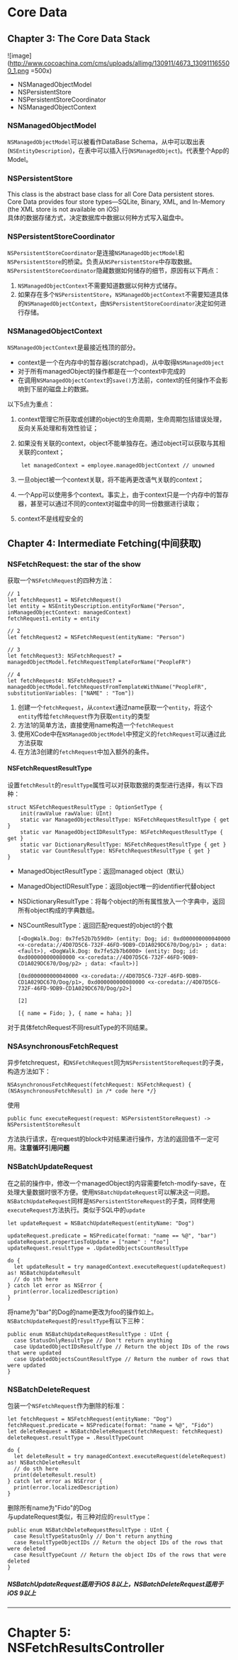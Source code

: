 # Core Data
## Chapter 3: The Core Data Stack
![image](http://www.cocoachina.com/cms/uploads/allimg/130911/4673_130911165500_1.png =500x)
* NSManagedObjectModel* NSPersistentStore* NSPersistentStoreCoordinator * NSManagedObjectContext
### NSManagedObjectModel
`NSManagedObjectModel`可以被看作DataBase Schema，从中可以取出表(`NSEntityDescription`)，在表中可以插入行(`NSManagedObject`)。代表整个App的Model。

### NSPersistentStore
This class is the abstract base class for all Core Data persistent stores.  
Core Data provides four store types—SQLite, Binary, XML, and In-Memory (the XML store is not available on iOS)  
具体的数据存储方式，决定数据库中数据以何种方式写入磁盘中。

### NSPersistentStoreCoordinator
`NSPersistentStoreCoordinator`是连接`NSManagedObjectModel`和`NSPersistentStore`的桥梁。负责从`NSPersistentStore`中存取数据。  
`NSPersistentStoreCoordinator`隐藏数据如何储存的细节，原因有以下两点：

1. `NSManagedObjectContext`不需要知道数据以何种方式储存。
2. 如果存在多个`NSPersistentStore`，`NSManagedObjectContext`不需要知道具体的`NSManagedObjectContext`，由`NSPersistentStoreCoordinator`决定如何进行存储。

### NSManagedObjectContext
`NSManagedObjectContext`是最接近栈顶的部分。

* context是一个在内存中的暂存器(scratchpad)，从中取得`NSManagedObject`
* 对于所有managedObject的操作都是在一个context中完成的
* 在调用`NSManagedObjectContext`的`save()`方法前，context的任何操作不会影响到下层的磁盘上的数据。

以下5点为重点：

1. context管理它所获取或创建的object的生命周期，生命周期包括错误处理，反向关系处理和有效性验证；
2. 如果没有关联的context，object不能单独存在。通过object可以获取与其相关联的context；

        let managedContext = employee.managedObjectContext // unowned
3. 一旦object被一个context关联，将不能再更改语气关联的context；
4. 一个App可以使用多个context。事实上，由于context只是一个内存中的暂存器，甚至可以通过不同的context对磁盘中的同一份数据进行读取；
5. context不是线程安全的

## Chapter 4: Intermediate Fetching(中间获取)
### NSFetchRequest: the star of the show
获取一个`NSFetchRequest`的四种方法：
    
    // 1
    let fetchRequest1 = NSFetchRequest()
    let entity = NSEntityDescription.entityForName("Person", inManagedObjectContext: managedContext)
    fetchRequest1.entity = entity
    
    // 2
    let fetchRequest2 = NSFetchRequest(entityName: "Person")
    
    // 3 
    let fetchRequest3: NSFetchRequest? = managedObjectModel.fetchRequestTemplateForName("PeopleFR")
    
    // 4
    let fetchRequest4: NSFetchRequest? = managedObjectModel.fetchRequestFromTemplateWithName("PeopleFR", substitutionVariables: ["NAME" : "Tom"])
    
1. 创建一个`fetchRequest`，从`context`通过name获取一个`entity`，将这个`entity`传给`fetchRequest`作为获取`entity`的类型
2. 方法1的简单方法，直接使用name构造一个`fetchRequest`
3. 使用XCode中在`NSManagedObjectModel`中预定义的`fetchRequest`可以通过此方法获取
4. 在方法3创建的`fetchRequest`中加入额外的条件。

#### NSFetchRequestResultType
设置`fetchResult`的`resultType`属性可以对获取数据的类型进行选择，有以下四种：

    struct NSFetchRequestResultType : OptionSetType {
        init(rawValue rawValue: UInt)
        static var ManagedObjectResultType: NSFetchRequestResultType { get }
        static var ManagedObjectIDResultType: NSFetchRequestResultType { get }
        static var DictionaryResultType: NSFetchRequestResultType { get }
        static var CountResultType: NSFetchRequestResultType { get }
    }
    
* ManagedObjectResultType：返回managed object（默认）
* ManagedObjectIDResultType：返回object唯一的identifier代替object
* NSDictionaryResultType：将每个object的所有属性放入一个字典中，返回所有object构成的字典数组。
* NSCountResultType：返回匹配request的object的个数


    `[<DogWalk.Dog: 0x7fe52b7b59d0> (entity: Dog; id: 0xd000000000040000 <x-coredata://4D07D5C6-732F-46FD-9DB9-CD1A029DC670/Dog/p1> ; data: <fault>), <DogWalk.Dog: 0x7fe52b7b6000> (entity: Dog; id: 0xd000000000080000 <x-coredata://4D07D5C6-732F-46FD-9DB9-CD1A029DC670/Dog/p2> ; data: <fault>)]`
    
    `[0xd000000000040000 <x-coredata://4D07D5C6-732F-46FD-9DB9-CD1A029DC670/Dog/p1>,
    0xd000000000080000 <x-coredata://4D07D5C6-732F-46FD-9DB9-CD1A029DC670/Dog/p2>]`
    
    `[2]`
    
    `[{
        name = Fido;
    }, {
        name = haha;
    }]`
    
对于具体fetchRequest不同resultType的不同结果。

### NSAsynchronousFetchRequest
异步fetchrequest，和`NSFetchRequest`同为`NSPersistentStoreRequest`的子类，构造方法如下：

    NSAsynchronousFetchRequest(fetchRequest: NSFetchRequest) { (NSAsynchronousFetchResult) in /* code here */}

使用

    public func executeRequest(request: NSPersistentStoreRequest) -> NSPersistentStoreResult 

方法执行请求，在request的block中对结果进行操作，方法的返回值不一定可用。**注意循环引用问题**

### NSBatchUpdateRequest
在之前的操作中，修改一个managedObject的内容需要fetch-modify-save，在处理大量数据时很不方便。使用`NSBatchUpdateRequest`可以解决这一问题。`NSBatchUpdateRequest`同样是`NSPersistentStoreRequest`的子类，同样使用`executeRequest`方法执行。类似于SQL中的`update`

    let updateRequest = NSBatchUpdateRequest(entityName: "Dog")
    
    updateRequest.predicate = NSPredicate(format: "name == %@", "bar")
    updateRequest.propertiesToUpdate = ["name" : "foo"]
    updateRequest.resultType = .UpdatedObjectsCountResultType
    
    do {
      let updateResult = try managedContext.executeRequest(updateRequest) as! NSBatchUpdateResult
      // do sth here
    } catch let error as NSError {
      print(error.localizedDescription)
    }
    
将name为"bar"的Dog的name更改为foo的操作如上。  
`NSBatchUpdateRequest`的`resultType`有以下三种：

    public enum NSBatchUpdateRequestResultType : UInt {
      case StatusOnlyResultType // Don't return anything
      case UpdatedObjectIDsResultType // Return the object IDs of the rows that were updated
      case UpdatedObjectsCountResultType // Return the number of rows that were updated
    }
    
### NSBatchDeleteRequest
包装一个`NSFetchRequest`作为删除的标准：

    let fetchRequest = NSFetchRequest(entityName: "Dog")
    fetchRequest.predicate = NSPredicate(format: "name = %@", "Fido")
    let deleteRequest = NSBatchDeleteRequest(fetchRequest: fetchRequest)
    deleteRequest.resultType = .ResultTypeCount
    
    do {
      let deleteResult = try managedContext.executeRequest(deleteRequest) as! NSBatchDeleteResult
      // do sth here
      print(deleteResult.result)
    } catch let error as NSError {
      print(error.localizedDescription)
    }
    
删除所有name为"Fido"的Dog  
与updateRequest类似，有三种对应的`resultType`：

    public enum NSBatchDeleteRequestResultType : UInt {
      case ResultTypeStatusOnly // Don't return anything
      case ResultTypeObjectIDs // Return the object IDs of the rows that were deleted
      case ResultTypeCount // Return the object IDs of the rows that were deleted
    }
    
##### NSBatchUpdateRequest适用于iOS 8以上，NSBatchDeleteRequest适用于iOS 9以上

---

# Chapter 5: NSFetchResultsController
